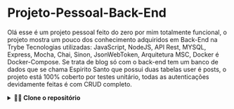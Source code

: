 # Projeto-Pessoal-Back-End

Olá esse é um projeto pessoal feito do zero por mim totalmente funcional, o projeto mostra um pouco dos conhecimento adquiridos em Back-End na Trybe Tecnologias utilizadas: JavaScript, NodeJS, API Rest, MYSQL, Express, Mocha, Chai, Sinon, JsonWebToken, Arquitetura MSC, Docker é Docker-Compose. Se trata de blog só com o back-end tem um banco de dados que se chama Espirito Santo que possui duas tabelas user é posts, o projeto está 100% coberto por testes unitário, todas as autenticações devidamente feitas é com CRUD completo.
<details>

---
  
  <summary><strong>👨‍💻 Clone o repositório</strong></summary><br />

1. Clone o repositório
  * `git clone git@github.com:franciley45/Projeto-Pessoal-Back-End.git`.
  * Entre na pasta do repositório que você acabou de clonar:
    * `cd Projeto-pessoal-Back-End`
    * `docker-compose up -d`
2.  Entre no conteiner de imagem Node é instale as dependências 
    * `docker exec -it nome-do-conteiner bash`
    * `npm install` 
    * `npm start` ou `npm run dev`

3.  Comando test de cobertura mocha
    * `npm run test:mocha`

4.  Corpo da requisição usuario, POST rota http://localhost:3000/user/
    * `{
       "name": "user1",
       "email": "user15@gmail.com",
       "password": "123"
       }`
       
5.  Corpo da requisição post, POST ou PUT rota http://localhost:3000/milagres/
    * `{
       "name": "deus",
       "email": "deus@gmail.com",
       "date": "2022-12-21T19:02:55.000Z",
       "miracle": "salvação é perdão"
      }`

